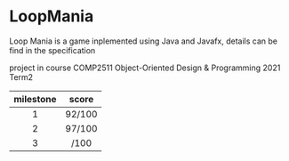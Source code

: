# LoopMania
Loop Mania is a game inplemented using Java and Javafx, details can be find in the specification

project in course COMP2511 Object-Oriented Design & Programming 2021 Term2

| milestone | score |
|:---------:|:-----:|
|1|92/100|
|2|97/100|
|3|/100|